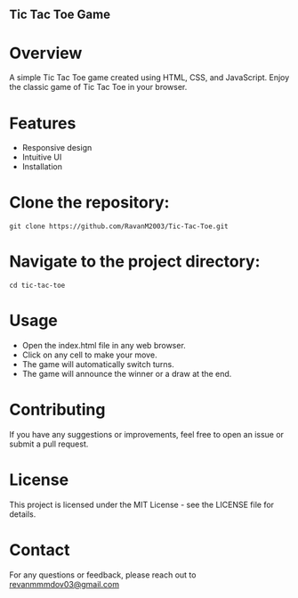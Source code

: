 ## Tic Tac Toe Game
# Overview
A simple Tic Tac Toe game created using HTML, CSS, and JavaScript. Enjoy the classic game of Tic Tac Toe in your browser.

# Features
- Responsive design
- Intuitive UI
- Installation

# Clone the repository:
    git clone https://github.com/RavanM2003/Tic-Tac-Toe.git

# Navigate to the project directory:
    cd tic-tac-toe
# Usage
- Open the index.html file in any web browser.
- Click on any cell to make your move.
- The game will automatically switch turns.
- The game will announce the winner or a draw at the end.

# Contributing
If you have any suggestions or improvements, feel free to open an issue or submit a pull request.

# License
This project is licensed under the MIT License - see the LICENSE file for details.

# Contact
For any questions or feedback, please reach out to revanmmmdov03@gmail.com
